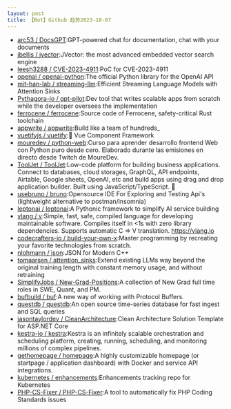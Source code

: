 ```yaml
---
layout: post
title: 【Bot】Github 趋势2023-10-07
---
```


* [arc53 / DocsGPT](https://github.com/arc53/DocsGPT):GPT-powered chat for documentation, chat with your documents
* [jbellis / jvector](https://github.com/jbellis/jvector):JVector: the most advanced embedded vector search engine
* [leesh3288 / CVE-2023-4911](https://github.com/leesh3288/CVE-2023-4911):PoC for CVE-2023-4911
* [openai / openai-python](https://github.com/openai/openai-python):The official Python library for the OpenAI API
* [mit-han-lab / streaming-llm](https://github.com/mit-han-lab/streaming-llm):Efficient Streaming Language Models with Attention Sinks
* [Pythagora-io / gpt-pilot](https://github.com/Pythagora-io/gpt-pilot):Dev tool that writes scalable apps from scratch while the developer oversees the implementation
* [ferrocene / ferrocene](https://github.com/ferrocene/ferrocene):Source code of Ferrocene, safety-critical Rust toolchain
* [appwrite / appwrite](https://github.com/appwrite/appwrite):Build like a team of hundreds_
* [vuetifyjs / vuetify](https://github.com/vuetifyjs/vuetify):🐉 Vue Component Framework
* [mouredev / python-web](https://github.com/mouredev/python-web):Curso para aprender desarrollo frontend Web con Python puro desde cero. Elaborado durante las emisiones en directo desde Twitch de MoureDev.
* [ToolJet / ToolJet](https://github.com/ToolJet/ToolJet):Low-code platform for building business applications. Connect to databases, cloud storages, GraphQL, API endpoints, Airtable, Google sheets, OpenAI, etc and build apps using drag and drop application builder. Built using JavaScript/TypeScript. 🚀
* [usebruno / bruno](https://github.com/usebruno/bruno):Opensource IDE For Exploring and Testing Api's (lightweight alternative to postman/insomnia)
* [leptonai / leptonai](https://github.com/leptonai/leptonai):A Pythonic framework to simplify AI service building
* [vlang / v](https://github.com/vlang/v):Simple, fast, safe, compiled language for developing maintainable software. Compiles itself in <1s with zero library dependencies. Supports automatic C => V translation. https://vlang.io
* [codecrafters-io / build-your-own-x](https://github.com/codecrafters-io/build-your-own-x):Master programming by recreating your favorite technologies from scratch.
* [nlohmann / json](https://github.com/nlohmann/json):JSON for Modern C++
* [tomaarsen / attention_sinks](https://github.com/tomaarsen/attention_sinks):Extend existing LLMs way beyond the original training length with constant memory usage, and without retraining
* [SimplifyJobs / New-Grad-Positions](https://github.com/SimplifyJobs/New-Grad-Positions):A collection of New Grad full time roles in SWE, Quant, and PM.
* [bufbuild / buf](https://github.com/bufbuild/buf):A new way of working with Protocol Buffers.
* [questdb / questdb](https://github.com/questdb/questdb):An open source time-series database for fast ingest and SQL queries
* [jasontaylordev / CleanArchitecture](https://github.com/jasontaylordev/CleanArchitecture):Clean Architecture Solution Template for ASP.NET Core
* [kestra-io / kestra](https://github.com/kestra-io/kestra):Kestra is an infinitely scalable orchestration and scheduling platform, creating, running, scheduling, and monitoring millions of complex pipelines.
* [gethomepage / homepage](https://github.com/gethomepage/homepage):A highly customizable homepage (or startpage / application dashboard) with Docker and service API integrations.
* [kubernetes / enhancements](https://github.com/kubernetes/enhancements):Enhancements tracking repo for Kubernetes
* [PHP-CS-Fixer / PHP-CS-Fixer](https://github.com/PHP-CS-Fixer/PHP-CS-Fixer):A tool to automatically fix PHP Coding Standards issues
